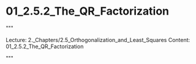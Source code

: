 # 01_2.5.2_The_QR_Factorization

"""

Lecture: 2._Chapters/2.5_Orthogonalization_and_Least_Squares
Content: 01_2.5.2_The_QR_Factorization

"""

